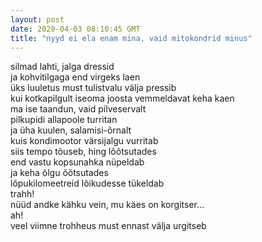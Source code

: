 ```yaml
---
layout: post
date: 2020-04-03 08:10:45 GMT
title: "nyyd ei ela enam mina, vaid mitokondrid minus"
---
```

silmad lahti, jalga dressid  
ja kohvitilgaga end virgeks laen  
üks luuletus must tulistvalu välja pressib  
kui kotkapilgult iseoma 
joosta vemmeldavat keha kaen  
ma ise taandun, vaid pilveservalt  
pilkupidi allapoole turritan  
ja üha kuulen, salamisi-õrnalt  
kuis kondimootor värsijalgu vurritab  
siis tempo tõuseb, hing lõõtsutades  
end vastu kopsunahka nüpeldab  
ja keha õlgu õõtsutades  
lõpukilomeetreid lõikudesse tükeldab  
trahh!  
nüüd andke kähku vein, mu käes on korgitser...  
ah!  
veel viimne trohheus must ennast välja urgitseb  
